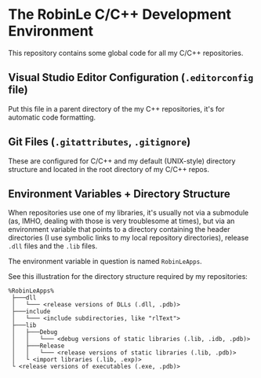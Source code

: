 # The RobinLe C/C++ Development Environment
This repository contains some global code for all my C/C++ repositories.


## Visual Studio Editor Configuration (`.editorconfig` file)
Put this file in a parent directory of the my C++ repositories, it's for automatic code formatting.


## Git Files (`.gitattributes`,  `.gitignore`)
These are configured for C/C++ and my default (UNIX-style) directory structure and located in the
root directory of my C/C++ repos.


## Environment Variables + Directory Structure
When repositories use one of my libraries, it's usually not via a submodule (as, IMHO, dealing with
those is very troublesome at times), but via an environment variable that points to a directory
containing the header directories (I use symbolic links to my local repository directories), release
`.dll` files and the `.lib` files.

The environment variable in question is named `RobinLeApps`.

See this illustration for the directory structure required by my repositories:
```
%RobinLeApps%
 ├───dll
 │   └─── <release versions of DLLs (.dll, .pdb)>
 ├───include
 │   └─── <include subdirectories, like "rlText">
 ├───lib
 │   ├───Debug
 │   │   └─── <debug versions of static libraries (.lib, .idb, .pdb)>
 │   ├───Release
 │   │   └─── <release versions of static libraries (.lib, .pdb)>
 │   └ <import libraries (.lib, .exp)>
 └ <release versions of executables (.exe, .pdb)>
```
